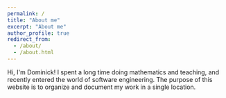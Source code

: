 ```yaml
---
permalink: /
title: "About me"
excerpt: "About me"
author_profile: true
redirect_from: 
  - /about/
  - /about.html
---
```


Hi, I'm Dominick! I spent a long time doing mathematics and teaching, and recently entered the world of software engineering. The purpose of this website is to organize and document my work in a single location.